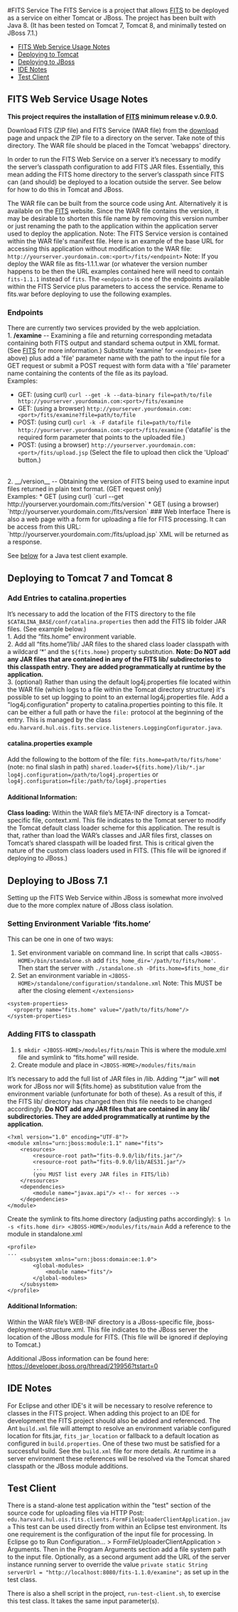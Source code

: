 #FITS Service
The FITS Service is a project that allows [FITS](http://fitstool.org) to be deployed as a service on either Tomcat or JBoss. The project has been built with Java 8.
(It has been tested on Tomcat 7, Tomcat 8, and minimally tested on JBoss 7.1.)

* <a href="#servlet-usage">FITS Web Service Usage Notes</a>
* <a href="#tomcat">Deploying to Tomcat</a>
* <a href="#jboss">Deploying to JBoss</a>
* <a href="#ide-notes">IDE Notes</a>
* <a href="#test-client">Test Client</a>

## <a name="servlet-usage"></a>FITS Web Service Usage Notes
**This project requires the installation of [FITS](http://fitstool.org) minimum release v.0.9.0.**

Download FITS (ZIP file) and FITS Service (WAR file) from the [download](http://fitstool.org/downloads) page and unpack the ZIP file to a directory on the server. Take note of this directory. The WAR file should be placed in the Tomcat 'webapps' directory.

In order to run the FITS Web Service on a server it’s necessary to modify the server’s classpath configuration to add FITS JAR files. Essentially, this mean adding the FITS home directory to the server’s classpath since FITS can (and should) be deployed to a location outside the server. See below for how to do this in Tomcat and JBoss.

The WAR file can be built from the source code using Ant. Alternatively it is available on the [FITS](http://fitstool.org/downloads#fits-servlet) website. Since the WAR file contains the version, it may be desirable to shorten this file name by removing this version number or just renaming the path to the application within the application server used to deploy the application. Note: The FITS Service version is contained within the WAR file's manifest file.
Here is an example of the base URL for accessing this application without modification to the WAR file:
    `http://yourserver.yourdomain.com:<port>/fits/<endpoint>`
Note: If you deploy the WAR file as fits-1.1.1.war (or whatever the version number happens to be then the URL examples contained here will need to contain `fits-1.1.1` instead of `fits`.
The `<endpoint>` is one of the endpoints available within the FITS Service plus parameters to access the service. Rename to fits.war before deploying to use the following examples.

### Endpoints
There are currently two services provided by the web applciation.
<br>1. __/examine__ -- Examining a file and returning corresponding metadata containing both FITS output and standard schema output in XML format. (See [FITS](http://fitstool.org) for more information.)
    Substitute 'examine' for `<endpoint>` (see above) plus add a 'file' parameter name with the path to the input file for a GET request or submit a POST request with form data with a 'file' parameter name containing the contents of the file as its payload.
<br>Examples:
* GET: (using curl) `curl --get -k --data-binary file=path/to/file http://yourserver.yourdomain.com:<port>/fits/examine`
* GET: (using a browser) `http://yourserver.yourdomain.com:<port>/fits/examine?file=path/to/file`
* POST: (using curl) `curl -k -F datafile file=path/to/file http://yourserver.yourdomain.com:<port>/fits/examine` ('datafile' is the required form parameter that points to the uploaded file.)
* POST: (using a browser) `http://yourserver.yourdomain.com:<port>/fits/upload.jsp` (Select the file to upload then click the 'Upload' button.)
<br>
2. __/version__ -- Obtaining the version of FITS being used to examine input files returned in plain text format. (GET request only)
<br>Examples:
* GET (using curl) `curl --get http://yourserver.yourdomain.com:<port>/fits/version`
* GET (using a browser) `http://yourserver.yourdomain.com:<port>/fits/version`
### Web Interface
There is also a web page with a form for uploading a file for FITS processing.
It can be access from this URL:
`http://yourserver.yourdomain.com:<port>/fits/upload.jsp`
XML will be returned as a response.

See <a href="#test-client">below</a> for a Java test client example.

## <a name="tomcat"></a>Deploying to Tomcat 7 and Tomcat 8
### Add Entries to catalina.properties
It’s necessary to add the location of the FITS directory to the file `$CATALINA_BASE/conf/catalina.properties` then add the FITS lib folder JAR files. (See example below.) 
<br>1. Add the “fits.home” environment variable.
<br>2. Add all “fits.home”/lib/ JAR files to the shared class loader classpath with a wildcard ‘*’ and the `${fits.home}` property substitution.
**Note: Do NOT add any JAR files that are contained in any of the FITS lib/ subdirectories to this classpath entry. They are added programmatically at runtime by the application.**
<br>3. (optional) Rather than using the default log4j.properties file located within the WAR file (which logs to a file within the Tomcat directory structure) it's possible to set up logging to point to an external log4j.properties file. Add a "log4j.configuration" property to catalina.properties pointing to this file. It can be either a full path or have the `file:` protocol at the beginning of the entry. This is managed by the class `edu.harvard.hul.ois.fits.service.listeners.LoggingConfigurator.java`.
#### catalina.properties example
Add the following to the bottom of the file:
`fits.home=path/to/fits/home'` (note: no final slash in path)
`shared.loader=${fits.home}/lib/*.jar
log4j.configuration=/path/to/log4j.properties`
or
`log4j.configuration=file:/path/to/log4j.properties`
#### Additional Information:
**Class loading:** Within the WAR file’s META-INF directory is a Tomcat-specific file, context.xml. This file indicates to the Tomcat server to modify the Tomcat default class loader scheme for this application. The result is that, rather than load the WAR’s classes and JAR files first, classes on Tomcat’s shared classpath will be loaded first. This is critical given the nature of the custom class loaders used in FITS. (This file will be ignored if deploying to JBoss.)

## <a name="jboss"></a>Deploying to JBoss 7.1
Setting up the FITS Web Service within JBoss is somewhat more involved due to the more complex nature of JBoss class isolation.
### Setting Environment Variable ‘fits.home’
This can be one in one of two ways:
1. Set environment variable on command line.
In script that calls `<JBOSS-HOME>/bin/standalone.sh` add `fits_home_dir='/path/to/fits/home'`.
Then start the server with `./standalone.sh -Dfits.home=$fits_home_dir`
2. Set an environment variable in `<JBOSS-HOME>/standalone/configuration/standalone.xml`
Note: This MUST be after the closing element `</extensions>`
```
<system-properties>
  <property name="fits.home" value="/path/to/fits/home"/>
</system-properties>
```
### Adding FITS to classpath
1. `$ mkdir <JBOSS-HOME>/modules/fits/main`
This is where the module.xml file and symlink to “fits.home” will reside.
2. Create module and place in `<JBOSS-HOME>/modules/fits/main`

It’s necessary to add the full list of JAR files in <fits-home>/lib. Adding “*.jar” will **not** work for JBoss nor will ${fits.home} as substitution value from the environment variable (unfortunate for both of these).
As a result of this, if the FITS lib/ directory has changed then this file needs to be changed accordingly. **Do NOT add any JAR files that are contained in any lib/ subdirectories. They are added programmatically at runtime by the application.**

    <?xml version="1.0" encoding="UTF-8"?>
    <module xmlns="urn:jboss:module:1.1" name="fits">
        <resources>
            <resource-root path="fits-0.9.0/lib/fits.jar"/>
            <resource-root path="fits-0.9.0/lib/AES31.jar"/>
            ...
            (you MUST list every JAR files in FITS/lib)
        </resources>
        <dependencies>
            <module name="javax.api"/> <!-- for xerces -->
        </dependencies>
    </module>

Create the symlink to fits.home directory (adjusting paths accordingly):
`$ ln -s <fits.home dir> <JBOSS-HOME>/modules/fits/main`
Add a reference to the module in standalone.xml
```
<profile>
...
    <subsystem xmlns="urn:jboss:domain:ee:1.0">
        <global-modules>
            <module name="fits"/>
        </global-modules>
    </subsystem>
</profile>
```

#### Additional Information:
Within the WAR file’s WEB-INF directory is a JBoss-specific file, jboss-deployment-structure.xml. This file indicates to the JBoss server the location of the JBoss module for FITS. (This file will be ignored if deploying to Tomcat.)

Additional JBoss information can be found here: https://developer.jboss.org/thread/219956?tstart=0

## <a name="ide-notes"></a>IDE Notes 
For Eclipse and other IDE's it will be necessary to resolve reference to classes in the FITS project. When adding this project to an IDE for development the FITS project should also be added and referenced. The Ant `build.xml` file will attempt to resolve an environment variable configured location for fits.jar, `fits_jar_location` or fallback to a default location as configured in `build.properties`. One of these two must be satisfied for a successful build. See the `build.xml` file for more details.
At runtime in a server environment these references will be resolved via the Tomcat shared classpath or the JBoss module additions.

## <a name="test-client"></a>Test Client
There is a stand-alone test application within the "test" section of the source code for uploading files via HTTP Post:
`edu.harvard.hul.ois.fits.clients.FormFileUploaderClientApplication.java`
This test can be used directly from within an Eclipse test environment. Its one requirement is the configuration of the input file for processing. In Eclipse go to Run Configuration... > FormFileUploaderClientApplication > Arguments. Then in the Program Arguments section add a file system path to the input file. Optionally, as a second argument add the URL of the server instance running server to override the value
`private static String serverUrl = "http://localhost:8080/fits-1.1.0/examine";`
as set up in the test class.

There is also a shell script in the project, `run-test-client.sh`, to exercise this test class. It takes the same input parameter(s).
